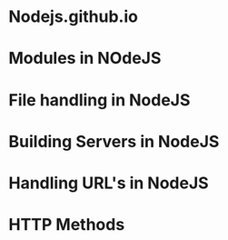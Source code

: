 # Nodejs.github.io
# Modules in NOdeJS
# File handling in NodeJS
# Building Servers in NodeJS
# Handling URL's in NodeJS
# HTTP Methods